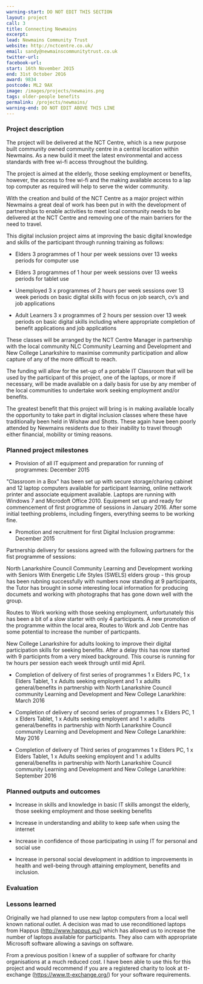 ```yaml
---
warning-start: DO NOT EDIT THIS SECTION
layout: project
call: 3
title: Connecting Newmains
excerpt:
lead: Newmains Community Trust
website: http://nctcentre.co.uk/
email: sandy@newmainscommunitytrust.co.uk
twitter-url:
facebook-url:
start: 16th November 2015
end: 31st October 2016
award: 9834
postcode: ML2 9AX
image: /images/projects/newmains.png
tags: older-people benefits
permalink: /projects/newmains/
warning-end: DO NOT EDIT ABOVE THIS LINE
---
```


### Project description

The project will be delivered at the NCT Centre, which is a new purpose built community owned community centre in a central location within Newmains. As a new build it meet the latest environmental and access standards with free wi-fi access throughout the building.

The project is aimed at the elderly, those seeking employment or benefits, however, the access to free wi-fi and the making available access to a lap top computer as required will help to serve the wider community.

With the creation and build of the NCT Centre as a major project within Newmains a great deal of work has been put in with the development of partnerships to enable activities to meet local community needs to be delivered at the NCT Centre and removing one of the main barriers for the need to travel.

This digital inclusion project aims at improving the basic digital knowledge and skills of the participant through running training as follows:

* Elders 3 programmes of 1 hour per week sessions over 13 weeks periods for computer use

* Elders 3 programmes of 1 hour per week sessions over 13 weeks periods for tablet use

* Unemployed 3 x programmes of 2 hours per week sessions over 13 week periods on basic digital skills with focus on job search, cv’s and job applications

* Adult Learners 3 x programmes of 2 hours per session over 13 week periods on basic digital skills including where appropriate completion of benefit applications and job applications

These classes will be arranged by the NCT Centre Manager in partnership with the local community NLC Community Learning and Development and New College Lanarkshire to maximise community participation and allow capture of any of the more difficult to reach.

The funding will allow for the set-up of a portable IT Classroom that will be used by the participant of this project, one of the laptops, or more if necessary, will be made available on a daily basis for use by any member of the local communities to undertake work seeking employment and/or benefits.

The greatest benefit that this project will bring is in making available locally the opportunity to take part in digital inclusion classes where these have traditionally been held in Wishaw and Shotts. These again have been poorly attended by Newmains residents due to their inability to travel through either financial, mobility or timing reasons.

### Planned project milestones

* Provision of all IT equipment and preparation for running of programmes: December 2015

"Classroom in a Box" has been set up with secure storage/charing cabinet and 12 laptop computers available for participant learning, online nettwork printer and associate equipment available. Laptops are running with Windows 7 and Microdoft Office 2010.  Equipment set up and ready for commencement of first programme of sessions in January 2016.  After some initial teething problems, including fingers, everything seems to be working fine.

* Promotion and recruitment for first Digital Inclusion programme: December 2015

Partnership delivery for sessions agreed with the following partners for the fist programme of sessions:

North Lanarkshire Council Community Learning and Development working with Seniors With Energetic Life Styles (SWELS) elders group - this group has been rubning successfully with numbers now standing at 9 participants, the Tutor has brought in some interesting local information for producing documets and working with photographs that has gone down well with the group.

Routes to Work working with those seeking employment, unfortunately this has been a bit of a slow starter with only 4 participants.  A new promotion of the programme within the local area, Routes to Work and Job Centre has some potential to increase the number of particpants.

New College Lanarkshire for adults looking to improve their digital participation skills for seeking benefits.  After a delay this has now started with 9 participnts from a very mixed background. This course is running for tw hours per session each week through until mid April.

* Completion of delivery of first series of programmes 1 x Elders PC, 1 x Elders Tablet, 1 x Adults seeking employent and 1 x adullts general/benefits in partnership with North Lanarkshire Council community Learning and Development and New College Lanarkhire: March 2016

* Completion of delivery of second series of programmes 1 x Elders PC, 1 x Elders Tablet, 1 x Adults seeking employent and 1 x adullts general/benefits in partnership with North Lanarkshire Council community Learning and Development and New College Lanarkhire: May 2016

* Completion of delivery of Third series of programmes 1 x Elders PC, 1 x Elders Tablet, 1 x Adults seeking employent and 1 x adullts general/benefits in partnership with North Lanarkshire Council community Learning and Development and New College Lanarkhire: September 2016

### Planned outputs and outcomes

* Increase in skills and knowledge in basic IT skills amongst the elderly, those seeking employment and those seeking benefits

* Increase in understanding and ability to keep safe when using the internet

* Increase in confidence of those participating in using IT for personal and social use

* Increase in personal social development in addition to improvements in health and well-being through attaining employment, benefits and inclusion.


### Evaluation


### Lessons learned

Originally we had planned to use new laptop computers from a local well known national outlet.  A decision was mad to use reconditioned laptops from Happus (http://www.happus.eu/) which has allowed us to increase the number of laptops available for participants.  They also cam with appropriate Microsoft software allowing a savings on software.

From a previous position I knew of a supplier of software for charity organisations at a much reduced cost.  I have been able to use this for this project and would recommend if you are a registered charity to look at tt-exchange (https://www.tt-exchange.org/) for your software requirements.

